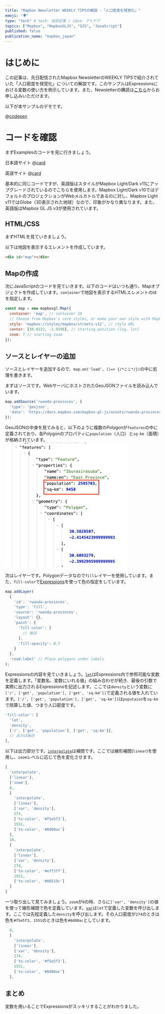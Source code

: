 ```yaml
---
title: "Mapbox Newsletter WEEKLY TIPSの解説 -「人口密度を視覚化」"
emoji: "🌍"
type: "tech" # tech: 技術記事 / idea: アイデア
topics: ["Mapbox", "MapboxGLJS", "GIS", "JavaScript"]
published: false
publication_name: "mapbox_japan"
---
```


# はじめに

この記事は、先日配信されたMapbox NewsletterのWEEKLY TIPSで紹介されていた「人口密度を視覚化」についての解説です。このサンプルはExpressionsにおける変数の使い方を例示しています。また、Newsletterの購読は[こちら](https://www.mapbox.jp/blog?#:~:text=%E3%83%8B%E3%83%A5%E3%83%BC%E3%82%B9%E3%83%AC%E3%82%BF%E3%83%BC%E3%82%92%E8%B3%BC%E8%AA%AD)からお申し込みいただけます。


以下が本サンプルのデモです。

@[codepen](https://codepen.io/OttyLab/pen/yLwBvrQ)


# コードを確認

まずExamplesのコードを見に行きましょう。

日本語サイト
@[card](https://docs.mapbox.com/jp/mapbox-gl-js/example/visualize-population-density/)

英語サイト
@[card](https://docs.mapbox.com/mapbox-gl-js/example/visualize-population-density/)

基本的に同じコードですが、英語版はスタイルがMapbox Light/Dark v11にアップグレードされているのでこちらを使用します。Mapbox Light/Dark v10ではデフォルトのプロジェクションがWebメルカトルであるのに対し、Mapbox Light v11ではGlobe（3D表示された地球）なので、印象がかなり異なります。また、英語版はMapbox GL JS v3が使用されています。

## HTML/CSS

まずHTMLを見ていきましょう。

以下は地図を表示するエレメントを作成しています。

```HTML
<div id="map"></div>
```

## Mapの作成

次にJavaScriptのコードを見ていきます。以下のコードはいつも通り、Mapオブジェクトを作成しています。`container`で地図を表示するHTMLエレメントのidを指定します。

```JavaScript
const map = new mapboxgl.Map({
  container: 'map', // container ID
  // Choose from Mapbox's core styles, or make your own style with Mapbox Studio
  style: 'mapbox://styles/mapbox/streets-v12', // style URL
  center: [30.0222, -1.9596], // starting position [lng, lat]
  zoom: 7 // starting zoom
});
```

## ソースとレイヤーの追加
ソースとレイヤーを追加するので、`map.on('load', ()=> {/*ここ*/})`の中に処理を書きます。

まずはソースです。WebサーバにホストされたGeoJSONファイルを読み込んでいます。

```JavaScript
map.addSource('rwanda-provinces', {
  'type': 'geojson',
  'data': 'https://docs.mapbox.com/mapbox-gl-js/assets/rwanda-provinces.geojson'
});
```

GeoJSONの中身を見てみると、以下のように複数のPolygonが`features`の中に定義されており、各Polygonのプロパティに`population`（人口）と`sq-km`（面積）が格納されています。
![geojson](/images/articles/21df84c1ca391e/geojson.png)

次はレイヤーです。Polygonデータなので`fill`レイヤーを使用しています。また、`fill-color`で[Expressions](https://docs.mapbox.com/style-spec/reference/expressions/)を使って色の指定をしています。

```JavaScript
map.addLayer(
  {
    'id': 'rwanda-provinces',
    'type': 'fill',
    'source': 'rwanda-provinces',
    'layout': {},
    'paint': {
      'fill-color': [
        // 後述
      ],
      'fill-opacity': 0.7
    }
  },
  'road-label' // Place polygons under labels
);
```

Expressionsの内容を見ていきましょう。[`let`](https://docs.mapbox.com/style-spec/reference/expressions/#let)はExpressions内で参照可能な変数を定義します。「変数名、変数にいれる値」の組み合わせが続き、最後の引数で実際に出力されるExpressionsを記述します。ここでは`density`という変数に`['/', ['get', 'population'], ['get', 'sq-km']]`で定義される値を入れています。`['/', ['get', 'population'], ['get', 'sq-km']]`は`poputaion`を`sq-km`で除算した値、つまり人口密度です。

```JavaScript
'fill-color': [
  'let',
  'density',
  ['/', ['get', 'population'], ['get', 'sq-km']],
  // 出力は後述
],
```

以下は出力部分です。[`interpolate`](https://docs.mapbox.com/style-spec/reference/expressions/#interpolate)は補間です。ここでは線形補間(`linear`)を使用し、`zoom`レベルに応じて色を変化させます。

```JavaScript
[
  'interpolate',
  ['linear'],
  ['zoom'],
  8,
  [
    'interpolate',
    ['linear'],
    ['var', 'density'],
    274,
    ['to-color', '#f5e5f3'],
    1551,
    ['to-color', '#8d00ac']
  ],
  10,
  [
    'interpolate',
    ['linear'],
    ['var', 'density'],
    274,
    ['to-color', '#eff3ff'],
    1551,
    ['to-color', '#08519c']
  ]
]
```

一つ取り出して見てみましょう。`zoom`が`8`の時、さらに`['var', 'density']`の値を使って線形補間で色を定義しています。[`var`](https://docs.mapbox.com/style-spec/reference/expressions/#var)は`let`で定義した変数を呼び出します。ここでは先程定義した`density`を呼び出します。その人口密度が`274`のときは色を`#f5e5f3`、`1551`のときは色を`#8d00ac`としています。

```JavaScript
  8,
  [
    'interpolate',
    ['linear'],
    ['var', 'density'],
    274,
    ['to-color', '#f5e5f3'],
    1551,
    ['to-color', '#8d00ac']
  ],
```

## まとめ
変数を用いることでExpressionsがスッキリすることがわかりました。